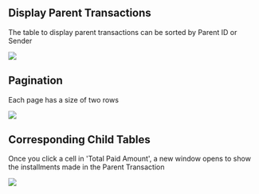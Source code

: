 <h2>Display Parent Transactions</h2>
<p>The table to display parent transactions can be sorted by Parent ID or Sender</p>
<img src="https://github.com/0xDanki/daofab/assets/101350894/00b23f4f-c8bc-407e-bf63-306b71a2d059">

<h2>Pagination</h2>
<p>Each page has a size of two rows</p>
<img src=https://github.com/0xDanki/daofab/assets/101350894/107ba3f8-1ea2-44d7-b36c-d1575ab83191">

<h2>Corresponding Child Tables</h2>
<p>Once you click a cell in 'Total Paid Amount', a new window opens to show the installments made in the Parent Transaction</p>
<img src=https://github.com/0xDanki/daofab/assets/101350894/bf86dc11-af0e-4080-a4d7-9002012b71c5">
